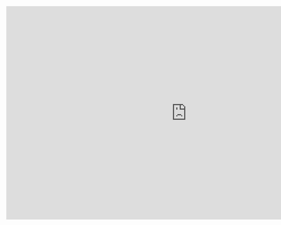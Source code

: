 <iframe src="https://docs.google.com/presentation/d/e/2PACX-1vRKv1uqqMLhIxs2P1FRtiixAmgScS2PWtl1vrRyDu2hrtiV_NPGCj1_Y4LuclDRnKC9u2IUIbOyH_6_/embed?start=true&loop=true&delayms=3000" frameborder="0" width="960" height="569" allowfullscreen="true" mozallowfullscreen="true" webkitallowfullscreen="true"></iframe>
